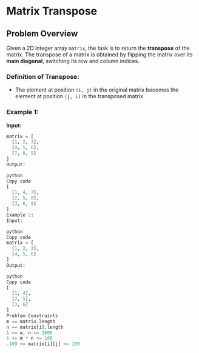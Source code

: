# Matrix Transpose

## Problem Overview

Given a 2D integer array `matrix`, the task is to return the **transpose** of the matrix. The transpose of a matrix is obtained by flipping the matrix over its **main diagonal**, switching its row and column indices.

### Definition of Transpose:
- The element at position `(i, j)` in the original matrix becomes the element at position `(j, i)` in the transposed matrix.

### Example 1:

**Input:**
```python
matrix = [
  [1, 2, 3],
  [4, 5, 6],
  [7, 8, 9]
]
Output:

python
Copy code
[
  [1, 4, 7],
  [2, 5, 8],
  [3, 6, 9]
]
Example 2:
Input:

python
Copy code
matrix = [
  [1, 2, 3],
  [4, 5, 6]
]
Output:

python
Copy code
[
  [1, 4],
  [2, 5],
  [3, 6]
]
Problem Constraints
m == matrix.length
n == matrix[i].length
1 <= m, n <= 1000
1 <= m * n <= 105
-109 <= matrix[i][j] <= 109
